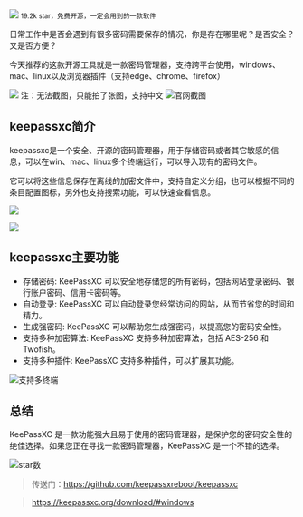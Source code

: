 <img src="/assets/image/240422-keepassxc-1.png" style="max-width: 70%; height: auto;">
<small>19.2k star，免费开源，一定会用到的一款软件</small>


日常工作中是否会遇到有很多密码需要保存的情况，你是存在哪里呢？是否安全？又是否方便？

今天推荐的这款开源工具就是一款密码管理器，支持跨平台使用，windows、mac、linux以及浏览器插件（支持edge、chrome、firefox）


![](/assets/image/240422-keepassxc-1.png)
注：无法截图，只能拍了张图，支持中文
![官网截图](/assets/image/240422-keepassxc-2.png)



## keepassxc简介

keepassxc是一个安全、开源的密码管理器，用于存储密码或者其它敏感的信息，可以在win、mac、linux多个终端运行，可以导入现有的密码文件。

它可以将这些信息保存在离线的加密文件中，支持自定义分组，也可以根据不同的条目配置图标，另外也支持搜索功能，可以快速查看信息。


![](/assets/image/240422-keepassxc-3.png)


![](/assets/image/240422-keepassxc-4.png)



## keepassxc主要功能

- 存储密码: KeePassXC 可以安全地存储您的所有密码，包括网站登录密码、银行账户密码、信用卡密码等。
- 自动登录: KeePassXC 可以自动登录您经常访问的网站，从而节省您的时间和精力。
- 生成强密码: KeePassXC 可以帮助您生成强密码，以提高您的密码安全性。
- 支持多种加密算法: KeePassXC 支持多种加密算法，包括 AES-256 和 Twofish。
- 支持多种插件: KeePassXC 支持多种插件，可以扩展其功能。

![支持多终端](/assets/image/240422-keepassxc-5.png)


## 总结

KeePassXC 是一款功能强大且易于使用的密码管理器，是保护您的密码安全性的绝佳选择。如果您正在寻找一款密码管理器，KeePassXC 是一个不错的选择。


![star数](/assets/image/240422-keepassxc-6.png)


> 传送门：https://github.com/keepassxreboot/keepassxc

> https://keepassxc.org/download/#windows

